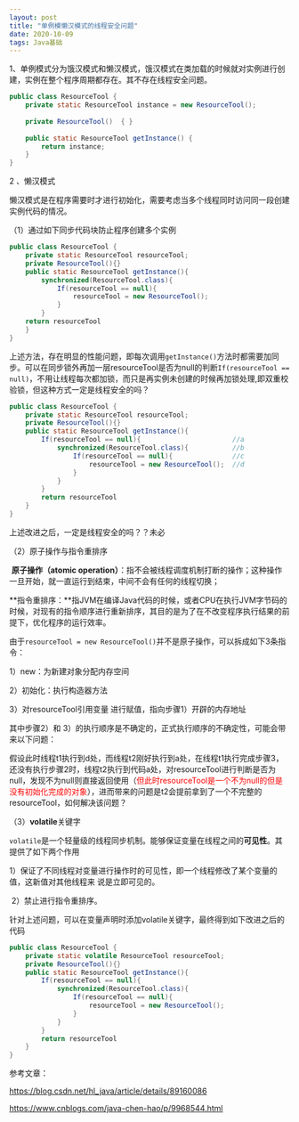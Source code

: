 ```yaml
---
layout: post
title: "单例模懒汉模式的线程安全问题"
date: 2020-10-09
tags: Java基础
---
```


1、单例模式分为饿汉模式和懒汉模式，饿汉模式在类加载的时候就对实例进行创建，实例在整个程序周期都存在。其不存在线程安全问题。

```java
public class ResourceTool {
    private static ResourceTool instance = new ResourceTool();
 
    private ResourceTool()  { }
 
    public static ResourceTool getInstance() {
        return instance;
    }
}
```

2 、懒汉模式

懒汉模式是在程序需要时才进行初始化，需要考虑当多个线程同时访问同一段创建实例代码的情况。

（1）通过如下同步代码块防止程序创建多个实例

```java
public class ResourceTool {
	private static ResourceTool resourceTool;
	private ResourceTool(){}
	public static ResourceTool getInstance(){
		synchronized(ResourceTool.class){
			If(resourceTool == null){
				resourceTool = new ResourceTool();
			}
		}
	return resourceTool
	}
}
```

上述方法，存在明显的性能问题，即每次调用`getInstance()`方法时都需要加同步。可以在同步锁外再加一层resourceTool是否为null的判断`If(resourceTool == null)`，不用让线程每次都加锁，而只是再实例未创建的时候再加锁处理,即双重校验锁，但这种方式一定是线程安全的吗？

```java
public class ResourceTool {
	private static ResourceTool resourceTool;
	private ResourceTool(){}
	public static ResourceTool getInstance(){
		If(resourceTool == null){						//a
			synchronized(ResourceTool.class){			//b
				If(resourceTool == null){				//c
					resourceTool = new ResourceTool();	//d
				}
			}
		}
		return resourceTool
	}
}
```

上述改进之后，一定是线程安全的吗？？未必

（2）原子操作与指令重排序

​	**原子操作（atomic operation）**：指不会被线程调度机制打断的操作；这种操作一旦开始，就一直运行到结束，中间不会有任何的线程切换；

​	**指令重排序：**指JVM在编译Java代码的时候，或者CPU在执行JVM字节码的时候，对现有的指令顺序进行重新排序，其目的是为了在不改变程序执行结果的前提下，优化程序的运行效率。

由于`resourceTool = new ResourceTool()`并不是原子操作，可以拆成如下3条指令：

1）new：为新建对象分配内存空间

2）初始化：执行构造器方法

3）对resourceTool引用变量 进行赋值，指向步骤1）开辟的内存地址

其中步骤2）和 3）的执行顺序是不确定的，正式执行顺序的不确定性，可能会带来以下问题：

假设此时线程t1执行到d处，而线程t2刚好执行到a处，在线程t1执行完成步骤3，还没有执行步骤2时，线程t2执行到代码a处，对resourceTool进行判断是否为null，发现不为null则直接返回使用（<font color=red>但此时resourceTool是一个不为null的但是没有初始化完成的对象</font>），进而带来的问题是t2会提前拿到了一个不完整的resourceTool，如何解决该问题？

（3）**volatile**关键字

​	`volatile`是一个轻量级的线程同步机制。能够保证变量在线程之间的**可见性**。其提供了如下两个作用

​	1）保证了不同线程对变量进行操作时的可见性，即一个线程修改了某个变量的值，这新值对其他线程来		  说是立即可见的。

​	2）禁止进行指令重排序。

针对上述问题，可以在变量声明时添加volatile关键字，最终得到如下改进之后的代码

```java
public class ResourceTool {
	private static volatile ResourceTool resourceTool;
	private ResourceTool(){}
	public static ResourceTool getInstance(){
		If(resourceTool == null){						
			synchronized(ResourceTool.class){			
				If(resourceTool == null){				
					resourceTool = new ResourceTool();
				}
			}
		}
		return resourceTool
	}
}
```



参考文章：

https://blog.csdn.net/hl_java/article/details/89160086

https://www.cnblogs.com/java-chen-hao/p/9968544.html







